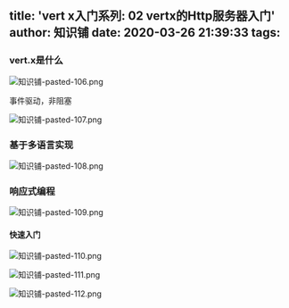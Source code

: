 title: 'vert x入门系列: 02 vertx的Http服务器入门'
author: 知识铺
date: 2020-03-26 21:39:33
tags:
---
### vert.x是什么

![知识铺-pasted-106.png](https:\/\/blog.zshipu.com/tlg/images/pasted-106.png)

事件驱动，非阻塞

![知识铺-pasted-107.png](https:\/\/blog.zshipu.com/tlg/images/pasted-107.png)

### 基于多语言实现
![知识铺-pasted-108.png](https:\/\/blog.zshipu.com/tlg/images/pasted-108.png)

### 响应式编程
![知识铺-pasted-109.png](https:\/\/blog.zshipu.com/tlg/images/pasted-109.png)

#### 快速入门
![知识铺-pasted-110.png](https:\/\/blog.zshipu.com/tlg/images/pasted-110.png)

![知识铺-pasted-111.png](https:\/\/blog.zshipu.com/tlg/images/pasted-111.png)

![知识铺-pasted-112.png](https:\/\/blog.zshipu.com/tlg/images/pasted-112.png)